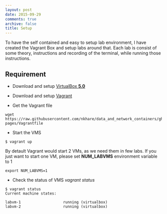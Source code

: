 ```yaml
---
layout: post
date: 2015-09-29
comments: true
archive: false
title: Setup
---
```


To have the self contained and easy to setup lab environment, I have created the Vagrant Box and setup labs around that. Each lab is consist of some theory, instructions and recording of the terminal, while running those instructions.  

## Requirement 

- Download and setup [VirtualBox **5.0**](https://www.virtualbox.org/wiki/Downloads)

- Download and setup [Vagrant](https://www.vagrantup.com/downloads.html)

- Get the Vagrant file

```
wget https://raw.githubusercontent.com/nkhare/data_and_network_containers/gh-pages/Vagrantfile
```

- Start the VMS

```
$ vagrant up
```

By detault Vagrant would start 2 VMs, as we need them in few labs. If you just want to start one
VM, please set **NUM_LABVMS** environment variable to 1

```
export NUM_LABVMS=1
```

- Check the status of VMS *vagrant status*

```
$ vagrant status
Current machine states:

labvm-1                   running (virtualbox)
labvm-2                   running (virtualbox)
```
